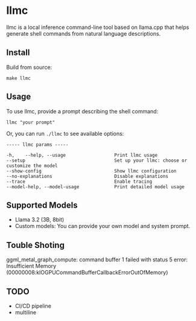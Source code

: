 llmc
====

llmc is a local inference command-line tool based on llama.cpp that helps generate shell commands from natural language descriptions.

Install
-------

Build from source:

    make llmc

Usage
-----

To use llmc, provide a prompt describing the shell command:

    llmc "your prompt"

Or, you can run `./llmc` to see available options:

    ----- llmc params -----

    -h,    --help, --usage                  Print llmc usage
    --setup                                 Set up your llmc: choose or customize the model
    --show-config                           Show llmc configuration
    --no-explanations                       Disable explanations
    --trace                                 Enable tracing
    --model-help, --model-usage             Print detailed model usage

Supported Models
----------------

- Llama 3.2 (3B, 8bit)
- Custom models: You can provide your own model and system prompt.


Touble Shoting
----------------

ggml_metal_graph_compute: command buffer 1 failed with status 5
error: Insufficient Memory (00000008:kIOGPUCommandBufferCallbackErrorOutOfMemory)

TODO
----

- CI/CD pipeline
- multiline